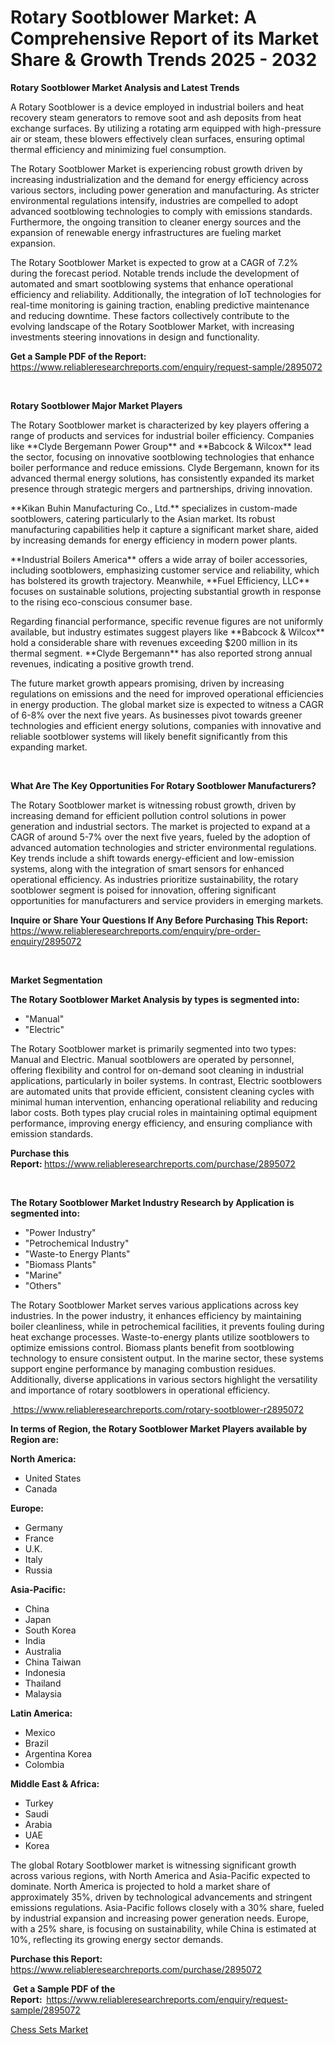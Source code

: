 <p><h1>Rotary Sootblower Market: A Comprehensive Report of its Market Share & Growth Trends 2025 - 2032</h1></p><p><strong>Rotary Sootblower Market Analysis and Latest Trends</strong></p>
<p><p>A Rotary Sootblower is a device employed in industrial boilers and heat recovery steam generators to remove soot and ash deposits from heat exchange surfaces. By utilizing a rotating arm equipped with high-pressure air or steam, these blowers effectively clean surfaces, ensuring optimal thermal efficiency and minimizing fuel consumption. </p><p>The Rotary Sootblower Market is experiencing robust growth driven by increasing industrialization and the demand for energy efficiency across various sectors, including power generation and manufacturing. As stricter environmental regulations intensify, industries are compelled to adopt advanced sootblowing technologies to comply with emissions standards. Furthermore, the ongoing transition to cleaner energy sources and the expansion of renewable energy infrastructures are fueling market expansion. </p><p>The Rotary Sootblower Market is expected to grow at a CAGR of 7.2% during the forecast period. Notable trends include the development of automated and smart sootblowing systems that enhance operational efficiency and reliability. Additionally, the integration of IoT technologies for real-time monitoring is gaining traction, enabling predictive maintenance and reducing downtime. These factors collectively contribute to the evolving landscape of the Rotary Sootblower Market, with increasing investments steering innovations in design and functionality.</p></p>
<p><strong>Get a Sample PDF of the Report:&nbsp;</strong> <a href="https://www.reliableresearchreports.com/enquiry/request-sample/2895072?utm_campaign=2771&utm_medium=2&utm_source=Github&utm_content=ia&utm_term=15032025&utm_id=rotary-sootblower">https://www.reliableresearchreports.com/enquiry/request-sample/2895072</a></p>
<p>&nbsp;</p>
<p><strong>Rotary Sootblower Major Market Players</strong></p>
<p><p>The Rotary Sootblower market is characterized by key players offering a range of products and services for industrial boiler efficiency. Companies like **Clyde Bergemann Power Group** and **Babcock & Wilcox** lead the sector, focusing on innovative sootblowing technologies that enhance boiler performance and reduce emissions. Clyde Bergemann, known for its advanced thermal energy solutions, has consistently expanded its market presence through strategic mergers and partnerships, driving innovation.</p><p>**Kikan Buhin Manufacturing Co., Ltd.** specializes in custom-made sootblowers, catering particularly to the Asian market. Its robust manufacturing capabilities help it capture a significant market share, aided by increasing demands for energy efficiency in modern power plants.</p><p>**Industrial Boilers America** offers a wide array of boiler accessories, including sootblowers, emphasizing customer service and reliability, which has bolstered its growth trajectory. Meanwhile, **Fuel Efficiency, LLC** focuses on sustainable solutions, projecting substantial growth in response to the rising eco-conscious consumer base.</p><p>Regarding financial performance, specific revenue figures are not uniformly available, but industry estimates suggest players like **Babcock & Wilcox** hold a considerable share with revenues exceeding $200 million in its thermal segment. **Clyde Bergemann** has also reported strong annual revenues, indicating a positive growth trend.</p><p>The future market growth appears promising, driven by increasing regulations on emissions and the need for improved operational efficiencies in energy production. The global market size is expected to witness a CAGR of 6-8% over the next five years. As businesses pivot towards greener technologies and efficient energy solutions, companies with innovative and reliable sootblower systems will likely benefit significantly from this expanding market.</p></p>
<p>&nbsp;</p>
<p><strong>What Are The Key Opportunities For Rotary Sootblower Manufacturers?</strong></p>
<p><p>The Rotary Sootblower market is witnessing robust growth, driven by increasing demand for efficient pollution control solutions in power generation and industrial sectors. The market is projected to expand at a CAGR of around 5-7% over the next five years, fueled by the adoption of advanced automation technologies and stricter environmental regulations. Key trends include a shift towards energy-efficient and low-emission systems, along with the integration of smart sensors for enhanced operational efficiency. As industries prioritize sustainability, the rotary sootblower segment is poised for innovation, offering significant opportunities for manufacturers and service providers in emerging markets.</p></p>
<p><strong>Inquire or Share Your Questions If Any Before Purchasing This Report:</strong> <a href="https://www.reliableresearchreports.com/enquiry/pre-order-enquiry/2895072?utm_campaign=2771&utm_medium=2&utm_source=Github&utm_content=ia&utm_term=15032025&utm_id=rotary-sootblower">https://www.reliableresearchreports.com/enquiry/pre-order-enquiry/2895072</a></p>
<p>&nbsp;</p>
<p><strong>Market Segmentation</strong></p>
<p><strong>The Rotary Sootblower Market Analysis by types is segmented into:</strong></p>
<p><ul><li>"Manual"</li><li>"Electric"</li></ul></p>
<p><p>The Rotary Sootblower market is primarily segmented into two types: Manual and Electric. Manual sootblowers are operated by personnel, offering flexibility and control for on-demand soot cleaning in industrial applications, particularly in boiler systems. In contrast, Electric sootblowers are automated units that provide efficient, consistent cleaning cycles with minimal human intervention, enhancing operational reliability and reducing labor costs. Both types play crucial roles in maintaining optimal equipment performance, improving energy efficiency, and ensuring compliance with emission standards.</p></p>
<p><strong>Purchase this Report:&nbsp;</strong><a href="https://www.reliableresearchreports.com/purchase/2895072?utm_campaign=2771&utm_medium=2&utm_source=Github&utm_content=ia&utm_term=15032025&utm_id=rotary-sootblower">https://www.reliableresearchreports.com/purchase/2895072</a></p>
<p>&nbsp;</p>
<p><strong>The Rotary Sootblower Market Industry Research by Application is segmented into:</strong></p>
<p><ul><li>"Power Industry"</li><li>"Petrochemical Industry"</li><li>"Waste-to Energy Plants"</li><li>"Biomass Plants"</li><li>"Marine"</li><li>"Others"</li></ul></p>
<p><p>The Rotary Sootblower Market serves various applications across key industries. In the power industry, it enhances efficiency by maintaining boiler cleanliness, while in petrochemical facilities, it prevents fouling during heat exchange processes. Waste-to-energy plants utilize sootblowers to optimize emissions control. Biomass plants benefit from sootblowing technology to ensure consistent output. In the marine sector, these systems support engine performance by managing combustion residues. Additionally, diverse applications in various sectors highlight the versatility and importance of rotary sootblowers in operational efficiency.</p></p>
<p><a href="https://www.reliableresearchreports.com/rotary-sootblower-r2895072?utm_campaign=2771&utm_medium=2&utm_source=Github&utm_content=ia&utm_term=15032025&utm_id=rotary-sootblower">&nbsp;https://www.reliableresearchreports.com/rotary-sootblower-r2895072</a></p>
<p><strong>In terms of Region, the Rotary Sootblower Market Players available by Region are:</strong></p>
<p>
    <p> <strong> North America: </strong>
        <ul>
            <li>United States</li>
            <li>Canada</li>
        </ul>
        </p> 
    <p> <strong> Europe: </strong>
        <ul>
            <li>Germany</li>
            <li>France</li>
            <li>U.K.</li>
            <li>Italy</li>
            <li>Russia</li>
        </ul>
        </p> 
    <p> <strong> Asia-Pacific: </strong>
        <ul>
            <li>China</li>
            <li>Japan</li>
            <li>South Korea</li>
            <li>India</li>
            <li>Australia</li>
            <li>China Taiwan</li>
            <li>Indonesia</li>
            <li>Thailand</li>
            <li>Malaysia</li>
        </ul>
        </p> 
    <p> <strong> Latin America: </strong>
        <ul>
            <li>Mexico</li>
            <li>Brazil</li>
            <li>Argentina Korea</li>
            <li>Colombia</li>
        </ul>
        </p> 
    <p> <strong> Middle East & Africa: </strong>
        <ul>
            <li>Turkey</li>
            <li>Saudi</li>
            <li>Arabia</li>
            <li>UAE</li>
            <li>Korea</li>
        </ul>
    </p>
    </p>
<p><p>The global Rotary Sootblower market is witnessing significant growth across various regions, with North America and Asia-Pacific expected to dominate. North America is projected to hold a market share of approximately 35%, driven by technological advancements and stringent emissions regulations. Asia-Pacific follows closely with a 30% share, fueled by industrial expansion and increasing power generation needs. Europe, with a 25% share, is focusing on sustainability, while China is estimated at 10%, reflecting its growing energy sector demands.</p></p>
<p><strong>Purchase this Report: </strong><a href="https://www.reliableresearchreports.com/purchase/2895072?utm_campaign=2771&utm_medium=2&utm_source=Github&utm_content=ia&utm_term=15032025&utm_id=rotary-sootblower">https://www.reliableresearchreports.com/purchase/2895072</a></p>
<p>&nbsp;<strong>Get a Sample PDF of the Report:&nbsp;&nbsp;</strong><a href="https://www.reliableresearchreports.com/enquiry/request-sample/2895072?utm_campaign=2771&utm_medium=2&utm_source=Github&utm_content=ia&utm_term=15032025&utm_id=rotary-sootblower">https://www.reliableresearchreports.com/enquiry/request-sample/2895072</a></p>
<p><strong></strong></p>
<p><p><a href="https://github.com/tszkintruca/Market-Research-Report-List-1/blob/main/chess-sets-market.md?utm_campaign=2771&utm_medium=2&utm_source=Github&utm_content=ia&utm_term=15032025&utm_id=rotary-sootblower">Chess Sets Market</a></p></p>